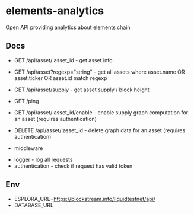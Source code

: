 # elements-analytics

Open API providing analytics about elements chain

## Docs

- GET /api/asset/:asset_id - get asset info

- GET /api/asset?regexp="string" - get all assets where asset.name OR asset.ticker OR asset.id match regexp

- GET /api/asset/supply - get asset supply / block height
- GET /ping

- GET /api/asset/:asset_id/enable - enable supply graph computation for an asset (requires authentication)
- DELETE /api/asset/:asset_id - delete graph data for an asset (requires authentication)

* middleware

- logger - log all requests
- authentication - check if request has valid token

## Env

- ESPLORA_URL=https://blockstream.info/liquidtestnet/api/
- DATABASE_URL
